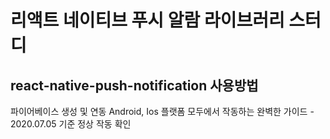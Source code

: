 # 리액트 네이티브 푸시 알람 라이브러리 스터디

## react-native-push-notification 사용방법

파이어베이스 생성 및 연동
Android, Ios 플랫폼 모두에서 작동하는
완벽한 가이드 - 2020.07.05 기준 정상 작동 확인
